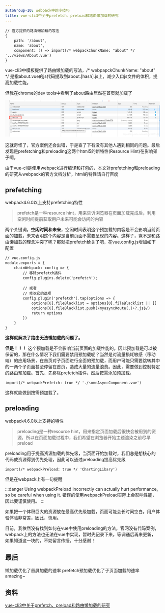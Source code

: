 ```yaml
---
autoGroup-10: webpack中的小技巧
title: vue-cli3中关于prefetch、preload和路由懒加载的研究
---
```


```
// 官方提供的路由懒加载的写法
{
    path: '/about',
    name: 'about', 
    component: () => import(/* webpackChunkName: "about" */ '../views/About.vue')
}
```
vue-cli3中模板提供了路由懒加载的写法，/* webpapckChunkName: "about" */ 是指about.vue的js代码提取到about.[hash].js上，减少入口js文件的体积，提高加载性能。

但我在chrome的dev tools中看到了about路由居然在首页就加载了

![路由懒加载](./images/20191206182155607.png)

这就奇怪了，官方案例还会出错，于是查了下有没有其他人遇到相同的问题。最后发现是prefetching和preloading这两个html5的新特性(Resource Hint)在影响架子啊。

由于vue-cli是使用webpack进行编译和打包的，本文对prefetching和preloading的研究从webpack的官方文档分析，html的特性请自行百度

## prefetching
webpack4.6.0以上支持prefetching特性
> prefetch是一种resource hint，用来告诉浏览器在页面加载完成后，利用空闲时间提前获取用户未来可能会访问的内容

两个关键词，**空闲时间和未来**，空闲时间表明这个预加载的内容是不会影响当前页面的加载，未来表明这个内容是当前页面不需要呈现的内容。这样子，岂不是和路由懒加载的理念冲突了呢？那就把prefetch给关了吧，在vue.config.js增加如下配置
```
// vue.config.js
module.exports = {
    chainWebpack: config => {
        // 移除prefetch插件
        config.plugins.delete('prefetch');

        // 或者
        // 修改它的选项
        config.plugin('prefetch').tap(options => {
            options[0].fileBlacklist = options[0].fileBlacklist || []
            options[0].fileBlacklist.push(/myasyncRoute(.)+?.js$/)
            return options
        })
    }
}
```
**这样就解决了路由无法懒加载的问题了。**

**但是！！！** 这个预加载是不会影响当前页面的加载性能的，因此预加载是可以被保留的，那在什么情况下我们需要禁用预加载呢？当然是对流量损耗敏感（移动端）的应用场景，在首页对子页面进行全面的预加载，而用户可能只需要跳转其中的一两个子页面甚至停留在首页，造成大量的流量浪费。因此，需要做到控制特定的路由预加载。首先，先移除prefetch插件，然后按需添加预加载。

```
import(/* webpackPrefetch: true */ './someAsyncComponent.vue')
```
这样就能做到按需预加载了。

## preloading
webpack4.6.0以上支持的特性
> preloading是一种resource hint，用来指定页面加载后很快会被用到的资源，所以在页面加载过程中，我们希望在浏览器开始主题渲染之前尽早preload

preloading用于提高资源加载的优先级，当页面开始加载时，我们总是想核心的代码或资源得到优先处理，因此可以通过preloading提高优先级
```
import(/* webpackPreload: true */ 'ChartingLibary')
```
但是在webpack上有一句提醒

:::danger
Using webpackPreload incorrectly can actually hurt performance, so be careful when using it.
错误的使用webpackPreload实际上会影响性能，因此要谨慎使用。
:::

如果把一个体积巨大的资源放在最高优先级加载，页面可能会长时间空白，用户体验体验非常差，因此，慎用。

目前，我依然没有找到如何在vue中使用preloading的方法，官网没有代码案例，webpack上的方法也无法在vue中实现，暂时先记录下来，等调通后再来更新，如果知道这一块的，不妨留言传授，十分感谢！

## 最后
懒加载优化了首屏加载的速率
prefetch预加载优化了子页面加载的速率
amazing~

## 资料
[vue-cli3中关于prefetch、preload和路由懒加载的研究](https://blog.csdn.net/weixin_41855143/article/details/103427765)


